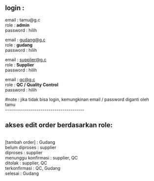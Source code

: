 <h2>login :</h2> 
email    : tamu@g.c <br>
role     : <b>admin</b> <br>
password : hilih<br>

email    : gudang@g.c<br>
role     : <b>gudang</b> <br>
password : hilih<br>

email    : supplier@g.c<br>
role     : <b>Supplier</b> <br>
password : hilih<br>

email    : qc@g.c<br>
role     : <b>QC / Quality Control</b> <br>
password : hilih<br>

#note : jika tidak bisa login, kemungkinan email / password diganti oleh tamu<br>
----------------------------------------<br>

<h2>akses edit order berdasarkan role:</h2> <br>
[tambah order]      : Gudang <br>
belum diproses      : supplier<br>
diproses            : supplier<br>
menunggu konfirmasi : supplier, QC<br>
ditolak             : supplier, QC<br>
terkonfirmasi       : QC, Gudang<br>
selesai             : Gudang<br>
